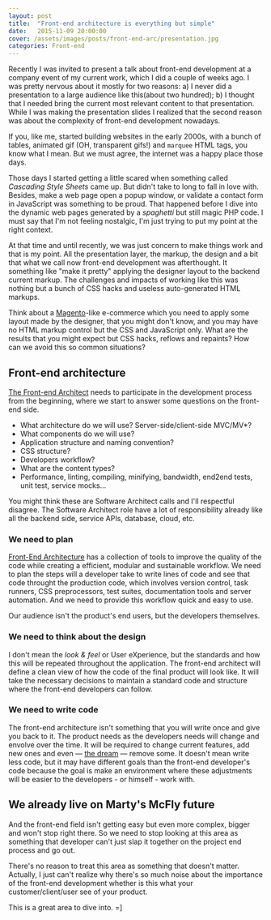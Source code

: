 ```yaml
---
layout: post
title:  "Front-end architecture is everything but simple"
date:   2015-11-09 20:00:00
cover: /assets/images/posts/front-end-arc/presentation.jpg
categories: Front-end
---
```

Recently I was invited to present a talk about front-end development at a company event of my current work, which I did a couple of weeks ago. I was pretty nervous about it mostly for two reasons: a) I never did a presentation to a large audience like this(about two hundred); b) I thought that I needed bring the current most relevant content to that presentation. While I was making the presentation slides I realized that the second reason was about the complexity of front-end development nowadays.

If you, like me, started building websites in the early 2000s, with a bunch of tables, animated gif (OH, transparent gifs!) and `marquee` HTML tags, you know what I mean. But we must agree, the internet was a happy place those days. 

Those days I started getting a little scared when something called _Cascading Style Sheets_ came up. But didn't take to long to fall in love with. Besides, make a web page open a popup window, or validate a contact form in JavaScript was something to be proud. That happened before I dive into the dynamic web pages generated by a _spaghetti_ but still magic PHP code. I must say that I'm not feeling nostalgic, I'm just trying to put my point at the right context.

At that time and until recently, we was just concern to make things work and that is my point. All the presentation layer, the markup, the design and a bit that what we call now front-end development was afterthought. It something like "make it pretty" applying the designer layout to the backend current markup. The challenges and impacts of working like this was nothing but a bunch of CSS hacks and useless auto-generated HTML markups.

Think about a [Magento](http://www.magentocommerce.com)-like e-commerce which you need to apply some layout made by the designer, that you might don't know, and you may have no HTML markup control but the CSS and JavaScript only. What are the results that you might expect but CSS hacks, reflows and repaints? How can we avoid this so common situations?


## Front-end architecture

[The Front-end Architect](http://www.elyseholladay.com/posts/2014/10/16/front-end-architect/) needs to participate in the development process from the beginning, where we start to answer some questions on the front-end side. 

- What architecture do we will use? Server-side/client-side MVC/MV*?
- What components do we will use? 
- Application structure and naming convention?
- CSS structure?
- Developers workflow?
- What are the content types?
- Performance, linting, compiling, minifying, bandwidth, end2end tests, unit test, service mocks...

You might think these are Software Architect calls and I'll respectful disagree. The Software Architect role have a lot of responsibility already like all the backend side, service APIs, database, cloud, etc.

### We need to plan

[Front-End Architecture](http://www.sitepoint.com/good-front-end-architecture/) has a collection of tools to improve the quality of the code while creating a efficient, modular and sustainable workflow.  We need to plan the steps will a developer take to write lines of code and see that code throught the production code, which involves version control, task runners, CSS preprocessors, test suites, documentation tools and server automation. And we need to provide this workflow quick and easy to use. 

Our audience isn't the product's end users, but the developers themselves.

### We need to think about the design

I don't mean the _look & feel_ or User eXperience, but the standards and how this will be repeated throughout the application. The front-end architect will define a clean view of how the code of the final product will look like. It will take the necessary decisions to maintain a standard code and structure where the front-end developers can follow.

### We need to write code

The front-end architecture isn't something that you will write once and give you back to it. The product needs as the developers needs will change and envolve over the time. It will be required to change current features, add new ones and even — [the dream](https://gettingreal.37signals.com/ch10_Less_Software.php) — remove some. It doesn't mean write less code, but it may have different goals than the front-end developer's code because the goal is make an environment where these adjustments will be easier to the developers - or himself - work with.

## We already live on Marty's McFly future 

And the front-end field isn't getting easy but even more complex, bigger and won't stop right there. So we need to stop looking at this area as something that developer can't just slap it together on the project end process and go out.  

There's no reason to treat this area as something that doesn't matter. Actually, I just can't realize why there's so much noise about the importance of the front-end development whether is this what your customer/client/user see of your product. 

This is a great area to dive into. =]